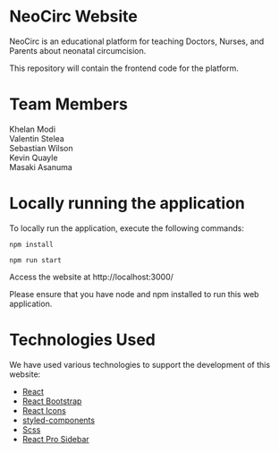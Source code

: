 # NeoCirc Website
NeoCirc is an educational platform for teaching Doctors, Nurses, and Parents about neonatal circumcision.

This repository will contain the frontend code for the platform.

# Team Members
Khelan Modi\
Valentin Stelea\
Sebastian Wilson\
Kevin Quayle\
Masaki Asanuma

# Locally running the application

To locally run the application, execute the following commands:

`npm install`

`npm run start`

Access the website at http://localhost:3000/

Please ensure that you have node and npm installed to run this web application.

# Technologies Used

We have used various technologies to support the development of this website:
- [React](https://reactjs.org/)
- [React Bootstrap](https://react-bootstrap.netlify.app/)
- [React Icons](https://react-icons.github.io/react-icons/)
- [styled-components](https://styled-components.com/)
- [Scss](https://sass-lang.com/)
- [React Pro Sidebar](https://github.com/azouaoui-med/react-pro-sidebar)